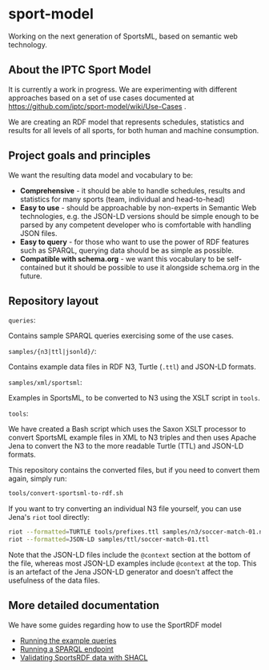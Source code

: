 # sport-model

Working on the next generation of SportsML, based on semantic web technology.

## About the IPTC Sport Model

It is currently a work in progress. We are experimenting with different
approaches based on a set of use cases documented at
https://github.com/iptc/sport-model/wiki/Use-Cases .

We are creating an RDF model that represents schedules, statistics and results
for all levels of all sports, for both human and machine consumption.

## Project goals and principles

We want the resulting data model and vocabulary to be:

* **Comprehensive** - it should be able to handle schedules, results and
statistics for many sports (team, individual and head-to-head)
* **Easy to use** - should be approachable by non-experts in Semantic Web
technologies, e.g. the JSON-LD versions should be simple enough to be parsed by
any competent developer who is comfortable with handling JSON files.
* **Easy to query** - for those who want to use the power of RDF features such
as SPARQL, querying data should be as simple as possible.
* **Compatible with schema.org** - we want this vocabulary to be self-contained
but it should be possible to use it alongside schema.org in the future.

## Repository layout

`queries`:

Contains sample SPARQL queries exercising some of the use cases.

`samples/{n3|ttl|jsonld}/`:

Contains example data files in RDF N3, Turtle (`.ttl`) and JSON-LD formats.

`samples/xml/sportsml`:

Examples in SportsML, to be converted to N3 using the XSLT script in `tools`.

`tools`:

We have created a Bash script which uses the Saxon XSLT processor to convert
SportsML example files in XML to N3 triples and then uses Apache Jena to convert
the N3 to the more readable Turtle (TTL) and JSON-LD formats.

This repository contains the converted files, but if you need to convert them
again, simply run:

```bash
tools/convert-sportsml-to-rdf.sh
```

If you want to try converting an individual N3 file yourself, you can use Jena's
`riot` tool directly:

```bash
riot --formatted=TURTLE tools/prefixes.ttl samples/n3/soccer-match-01.n3
riot --formatted=JSON-LD samples/ttl/soccer-match-01.ttl
```

Note that the JSON-LD files include the `@context` section at the bottom of the
file, whereas most JSON-LD examples include `@context` at the top. This is an
artefact of the Jena JSON-LD generator and doesn't affect the usefulness of the
data files.

## More detailed documentation

We have some guides regarding how to use the SportRDF model

* [Running the example queries](docs/running-example-queries.md)
* [Running a SPARQL endpoint](docs/sparql-endpoint.md)
* [Validating SportsRDF data with SHACL](docs/validation-with-shacl.md)
